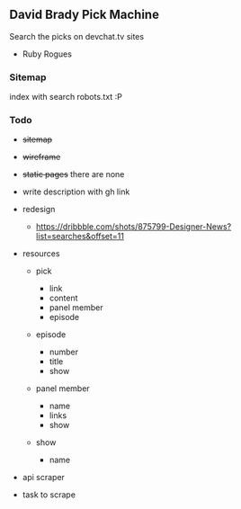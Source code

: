 ## David Brady Pick Machine
Search the picks on devchat.tv sites
- Ruby Rogues

### Sitemap
index with search
robots.txt :P

### Todo

- <del>sitemap</del>
- <del>wireframe</del>
- <del>static pages</del> there are none
- write description with gh link
- redesign
  - https://dribbble.com/shots/875799-Designer-News?list=searches&offset=11

- resources
  - pick
    - link
    - content
    - panel member
    - episode

  - episode
    - number
    - title
    - show

  - panel member
    - name
    - links
    - show

  - show
    - name

- api scraper
- task to scrape
